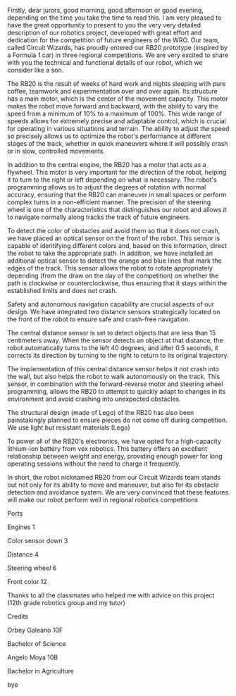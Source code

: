 Firstly, dear jurors, good morning, good afternoon or good evening, depending on the time you take the time to read this.  I am very pleased to have the great opportunity to present to you the very very detailed description of our robotics project, developed with great effort and dedication for the competition of future engineers of the WRO.  Our team, called Circuit Wizards, has proudly entered our RB20 prototype (inspired by a Formula 1 car) in three regional competitions.  We are very excited to share with you the technical and functional details of our robot, which we consider like a son.

 The RB20 is the result of weeks of hard work and nights sleeping with pure coffee, teamwork
  and experimentation over and over again.  Its structure has a main motor, which is the center of the movement capacity.  This motor makes the robot move forward and backward, with the ability to vary the speed from a minimum of 10% to a maximum of 100%.  This wide range of speeds allows for extremely precise and adaptable control, which is crucial for operating in various situations and terrain.  The ability to adjust the speed so precisely allows us to optimize the robot's performance at different stages of the track, whether in quick maneuvers where it will possibly crash or in slow, controlled movements.

 In addition to the central engine, the RB20 has a motor that acts as a flywheel.  This motor is very important for the direction of the robot, helping it to turn to the right or left depending on what is necessary.  The robot's programming allows us to adjust the degrees of rotation with normal accuracy, ensuring that the RB20 can maneuver in small spaces or perform complex turns in a non-efficient manner.  The precision of the steering wheel is one of the characteristics that distinguishes our robot and allows it to navigate normally along tracks the track of future engineers.

 To detect the color of obstacles and avoid them so that it does not crash, we have placed an optical sensor on the front of the robot.  This sensor is capable of identifying different colors and, based on this information, direct the robot to take the appropriate path.  In addition, we have installed an additional optical sensor to detect the orange and blue lines that mark the edges of the track.  This sensor allows the robot to rotate appropriately depending (from the draw on the day of the competition) on whether the path is clockwise or counterclockwise, thus ensuring that it stays within the established limits and does not crash.

 Safety and autonomous navigation capability are crucial aspects of our design.  We have integrated two distance sensors strategically located on the front of the robot to ensure safe and crash-free navigation. 

 The central distance sensor is set to detect objects that are less than 15 centimeters away.  When the sensor detects an object at that distance, the robot automatically turns to the left 40 degrees, and after 0.5 seconds, it corrects its direction by turning to the right to return to its original trajectory. 

 The implementation of this central distance sensor helps it not crash into the wall, but also helps the robot to walk autonomously on the track.  This sensor, in combination with the forward-reverse motor and steering wheel programming, allows the RB20 to attempt to quickly adapt to changes in its environment and avoid crashing into unexpected obstacles.


 The structural design (made of Lego) of the RB20 has also been painstakingly planned to ensure pieces do not come off during competition.  We use light but resistant materials (Lego)

 To power all of the RB20's electronics, we have opted for a high-capacity lithium-ion battery from vex robotics.  This battery offers an excellent relationship between weight and energy, providing enough power for long operating sessions without the need to charge it frequently. 

 In short, the robot nicknamed RB20 from our Circuit Wizards team stands out not only for its ability to move and maneuver, but also for its obstacle detection and avoidance system. We are very convinced that these features will make our robot perform well in regional robotics competitions 

 Ports 

 Engines 1

 Color sensor down 3

 Distance 4

 Steering wheel 6

 Front color 12


 Thanks to all the classmates who helped me with advice on this project (12th grade robotics group and my tutor) 



 Credits 



 Orbey Galeano 10F

 Bachelor of Science 

 Angelo Moya 10B 

 Bachelor in Agriculture 

 bye



